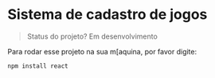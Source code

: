 <h1> Sistema de cadastro de jogos</h1>

> Status do projeto? Em desenvolvimento

Para rodar esse projeto na sua m[aquina, por favor digite:

```
npm install react
```
